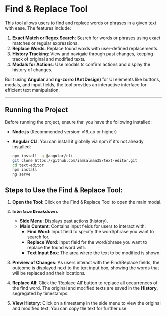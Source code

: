 # Find & Replace Tool

This tool allows users to find and replace words or phrases in a given text with ease. The features include:

1. **Exact Match or Regex Search**: Search for words or phrases using exact matches or regular expressions.
2. **Replace Words**: Replace found words with user-defined replacements.
3. **History Tracking**: View and navigate through past changes, keeping track of original and modified texts.
4. **Modals for Actions**: Use modals to confirm actions and display the history of changes.

Built using **Angular** and **ng-zorro (Ant Design)** for UI elements like buttons, modals, and input fields, the tool provides an interactive interface for efficient text manipulation.

---

## Running the Project

Before running the project, ensure that you have the following installed:

- **Node.js** (Recommended version: v16.x.x or higher)
- **Angular CLI**: You can install it globally via npm if it's not already installed:
  
  ```bash
  npm install -g @angular/cli
  git clone https://github.com/iamsalman35/text-editor.git
  cd text-editor
  npm install
  ng serve

## Steps to Use the Find & Replace Tool:

1. **Open the Tool**: Click on the Find & Replace Tool to open the main modal.

2. **Interface Breakdown**:
    - **Side Menu**: Displays past actions (history).
    - **Main Content**: Contains input fields for users to interact with:
        - **Find Word**: Input field to specify the word/phrase you want to search for.
        - **Replace Word**: Input field for the word/phrase you want to replace the found word with.
        - **Text Input Box**: The area where the text to be modified is shown.

3. **Preview of Changes**: As users interact with the Find/Replace fields, the outcome is displayed next to the text input box, showing the words that will be replaced and their locations.

4. **Replace All**: Click the ‘Replace All’ button to replace all occurrences of the find word. The original and modified texts are saved in the **History**, segregated by timestamps.

5. **View History**: Click on a timestamp in the side menu to view the original and modified text. You can copy the text for further use.
